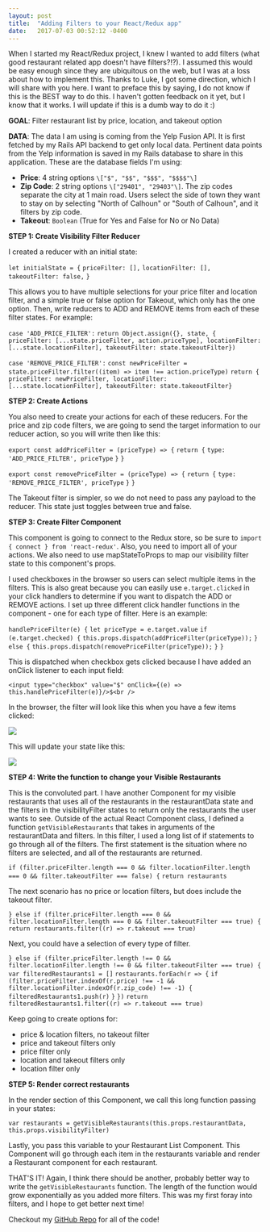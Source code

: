 ```yaml
---
layout: post
title:  "Adding Filters to your React/Redux app"
date:   2017-07-03 00:52:12 -0400
---
```



When I started my React/Redux project, I knew I wanted to add filters (what good restaurant related app doesn't have filters?!?). I assumed this would be easy enough since they are ubiquitous on the web, but I was at a loss about how to implement this. Thanks to Luke, I got some direction, which I will share with you here. I want to preface this by saying, I do not know if this is the BEST way to do this. I haven't gotten feedback on it yet, but I know that it works. I will update if this is a dumb way to do it :)

**GOAL**: Filter restaurant list by price, location, and takeout option

**DATA**: The data I am using is coming from the Yelp Fusion API. It is first fetched by my Rails API backend to get only local data. Pertinent data points from the Yelp information is saved in my Rails database to share in this application. These are the database fields I'm using:
* **Price**: 4 string options `\["$", "$$", "$$$", "$$$$"\]`
* **Zip Code**: 2 string options `\["29401", "29403"\]`. The zip codes separate the city at 1 main road. Users select the side of town they want to stay on by selecting "North of Calhoun" or "South of Calhoun", and it filters by zip code.
* **Takeout**: `Boolean` (True for Yes and False for No or No Data)

**STEP 1: Create Visibility Filter Reducer**

I created a reducer with an initial state:

`let initialState = {`
    `priceFilter: [],`
    `locationFilter: [],`
    `takeoutFilter: false,`
  `}`
	
This allows you to have multiple selections for your price filter and location filter, and a simple true or false option for Takeout, which only has the one option. Then, write reducers to ADD and REMOVE items from each of these filter states. For example:
	

`case 'ADD_PRICE_FILTER':`
      `return Object.assign({}, state, { priceFilter: [...state.priceFilter, action.priceType], locationFilter:` `[...state.locationFilter], takeoutFilter: state.takeoutFilter})`

`case 'REMOVE_PRICE_FILTER':`
      `const newPriceFilter = state.priceFilter.filter((item) => item !== action.priceType)`
      `return { priceFilter: newPriceFilter, locationFilter: [...state.locationFilter], takeoutFilter: state.takeoutFilter}`

			

**STEP 2: Create Actions**

You also need to create your actions for each of these reducers. For the price and zip code filters, we are going to send the target information to our reducer action, so you will write then like this:

`export const addPriceFilter = (priceType) => {`
  `return {`
    `type: 'ADD_PRICE_FILTER', priceType`
  `}`
`}`

`export const removePriceFilter = (priceType) => {`
  `return {`
    `type: 'REMOVE_PRICE_FILTER', priceType`
  `}`
`}`

The Takeout filter is simpler, so we do not need to pass any payload to the reducer. This state just toggles between true and false.

**STEP 3: Create Filter Component**

This component is going to connect to the Redux store, so be sure to `import { connect } from 'react-redux'`. Also, you need to import all of your actions. We also need to use mapStateToProps to map our visibility filter state to this component's props. 

I used checkboxes in the browser so users can select multiple items in the filters. This is also great because you can easily use `e.target.clicked` in your click handlers to determine if you want to dispatch the ADD or REMOVE actions. I set up three different click handler functions in the component - one for each type of filter. Here is an example:

`handlePriceFilter(e) {`
    `let priceType = e.target.value`
    `if (e.target.checked) {`
      `this.props.dispatch(addPriceFilter(priceType));`
    `} else {`
      `this.props.dispatch(removePriceFilter(priceType));`
    `}`
  `}`
	
This is dispatched when checkbox gets clicked because I have added an onClick listener to each input field:
	
`<input type="checkbox" value="$" onClick={(e) => this.handlePriceFilter(e)}/>$<br />`
	
In the browser, the filter will look like this when you have a few items clicked:
	
![](http://i.imgur.com/wf6ngvQ.png?1)

This will update your state like this:

 ![](http://i.imgur.com/S3ZUDgI.png?1)

**STEP 4: Write the function to change your Visible Restaurants**

This is the convoluted part. I have another Component for my visible restaurants that uses all of the restaurants in the restaurantData state and the filters in the visibilityFilter states to return only the restaurants the user wants to see. Outside of the actual React Component class, I defined a function `getVisibleRestaurants` that takes in arguments of the restaurantData and filters. In this filter, I used a long list of if statements to go through all of the filters. The first statement is the situation where no filters are selected, and all of the restaurants are returned. 

`if (filter.priceFilter.length === 0 && filter.locationFilter.length === 0 && filter.takeoutFilter === false) {`
    `return restaurants`


The next scenario has no price or location filters, but does include the takeout filter.

`} else if (filter.priceFilter.length === 0 && filter.locationFilter.length === 0 && filter.takeoutFilter === true) {`
    `return restaurants.filter((r) => r.takeout === true)`

Next, you could have a selection of every type of filter.

`} else if (filter.priceFilter.length !== 0 && filter.locationFilter.length !== 0 && filter.takeoutFilter === true) {`
    `var filteredRestaurants1 = []`
    `restaurants.forEach(r => {`
      `if (filter.priceFilter.indexOf(r.price) !== -1 && filter.locationFilter.indexOf(r.zip_code) !== -1) {`
        `filteredRestaurants1.push(r)`
      `}`
    `})`
    `return filteredRestaurants1.filter((r) => r.takeout === true)`

Keep going to create options for:
* price & location filters, no takeout filter
* price and takeout filters only
* price filter only
* location and takeout filters only
* location filter only

**STEP 5: Render correct restaurants**

In the render section of this Component, we call this long function passing in your states:

`var restaurants = getVisibleRestaurants(this.props.restaurantData, this.props.visibilityFilter)`

Lastly, you pass this variable to your Restaurant List Component. This Component will go through each item in the restaurants variable and render a Restaurant component for each restaurant. 


THAT'S IT! Again, I think there should be another, probably better way to write the `getVisibleRestaurants` function. The length of the function would grow exponentially as you added more filters. This was my first foray into filters, and I hope to get better next time!

Checkout my [GitHub Repo](https://github.com/liahwallace1/chs-lunch-finder-client) for all of the code!
